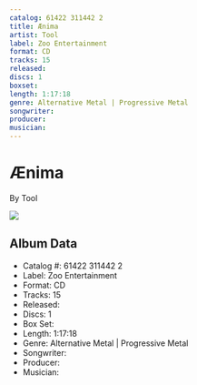 ```yaml
---
catalog: 61422 311442 2
title: Ænima
artist: Tool
label: Zoo Entertainment
format: CD
tracks: 15
released: 
discs: 1
boxset: 
length: 1:17:18
genre: Alternative Metal | Progressive Metal
songwriter: 
producer: 
musician: 
---
```


# Ænima

By Tool

![](../../assets/cdcovers/Tool-Ænima.png)

## Album Data

- Catalog #: 61422 311442 2
- Label: Zoo Entertainment
- Format: CD
- Tracks: 15
- Released: 
- Discs: 1
- Box Set: 
- Length: 1:17:18
- Genre: Alternative Metal | Progressive Metal
- Songwriter: 
- Producer: 
- Musician: 

